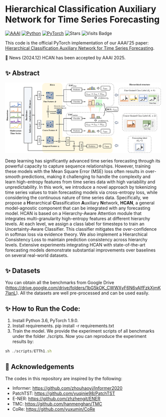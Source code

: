 # Hierarchical Classification Auxiliary Network for Time Series Forecasting

[![AAAI](https://img.shields.io/badge/AAAI'25-HCAN-orange)](https://arxiv.org/abs/2405.18975)  [![Python](https://img.shields.io/badge/Python-3.8%2B-blue)](https://www.python.org/)  [![PyTorch](https://img.shields.io/badge/PyTorch-1.9.0-blue)](https://pytorch.org/)  ![Stars](https://img.shields.io/github/stars/syrGitHub/HCAN)  ![Visits Badge](https://badges.pufler.dev/visits/syrGitHub/HCAN)

This code is the official PyTorch implementation of our AAAI'25 paper: [Hierarchical Classification Auxiliary Network for Time Series Forecasting](https://arxiv.org/abs/2405.18975).

🚩 News (2024.12) HCAN has been accepted by AAAI 2025.

## :sparkles: Abstract
![model](fig/model.png)

Deep learning has significantly advanced time series forecasting through its powerful capacity to capture sequence relationships.
However, training these models with the Mean Square Error (MSE) loss often results in over-smooth predictions, making it challenging to handle the complexity and learn high-entropy features from time series data with high variability and unpredictability.
In this work, we introduce a novel approach by tokenizing time series values to train forecasting models via cross-entropy loss, while considering the continuous nature of time series data.
Specifically, we propose a **H**ierarchical **C**lassification **A**uxiliary **N**etwork, **HCAN**, a general model-agnostic component that can be integrated with any forecasting model.
HCAN is based on a Hierarchy-Aware Attention module that integrates multi-granularity high-entropy features at different hierarchy levels. 
At each level, we assign a class label for timesteps to train an Uncertainty-Aware Classifier. 
This classifier mitigates the over-confidence in softmax loss via evidence theory. We also implement a Hierarchical Consistency Loss to maintain prediction consistency across hierarchy levels. 
Extensive experiments integrating HCAN with state-of-the-art forecasting models demonstrate substantial improvements over baselines on several real-world datasets. 

## :sparkles: Datasets
You can obtain all the benchmarks from Google Drive (https://drive.google.com/drive/folders/1bG5kOK_CWWXyF6N6vAlfFzkXjmK7lanL). All the datasets are well pre-processed and can be used easily.

## :sparkles: How to Run the Code:

1. Install Python 3.6, PyTorch 1.9.0.
2. Install requirements. pip install -r requirements.txt
3. Train the model. We provide the experiment scripts of all benchmarks under the folder ./scripts. Now you can reproduce the experiment results by:

```javascript
sh ./scripts/ETTh1.sh
```

## :sparkling_heart: Acknowledgements

The codes in this repository are inspired by the following:

- Informer: https://github.com/zhouhaoyi/Informer2020
- PatchTST: https://github.com/yuqinie98/PatchTST
- E-NER: https://github.com/zhzhengit/ENER
- TMC: https://github.com/hanmenghan/TMC
- CoRe: https://github.com/yuxumin/CoRe
